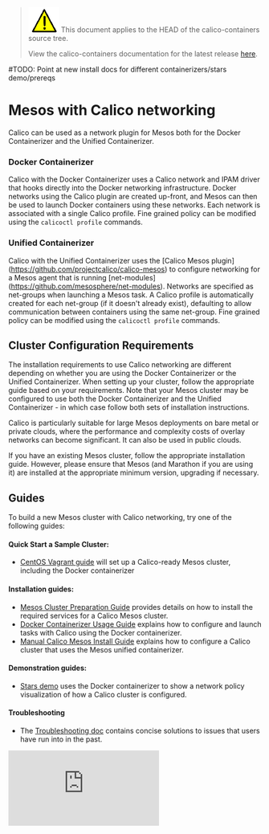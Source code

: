 <!--- master only -->
> ![warning](../images/warning.png) This document applies to the HEAD of the calico-containers source tree.
>
> View the calico-containers documentation for the latest release [here](https://github.com/projectcalico/calico-containers/blob/v0.17.0/README.md).
<!--- else
> You are viewing the calico-containers documentation for release **release**.
<!--- end of master only -->

#TODO: Point at new install docs for different containerizers/stars demo/prereqs

# Mesos with Calico networking
Calico can be used as a network plugin for Mesos both for the Docker
Containerizer and the Unified Containerizer.

### Docker Containerizer
Calico with the Docker Containerizer uses a Calico network and IPAM 
driver that hooks directly into the Docker networking infrastructure.
Docker networks using the Calico plugin are created up-front, and Mesos 
can then be used to launch Docker containers using these networks.  Each
network is associated with a single Calico profile.  Fine grained policy
can be modified using the `calicoctl profile` commands.

### Unified Containerizer
Calico with the Unified Containerizer uses the [Calico Mesos plugin]
(https://github.com/projectcalico/calico-mesos) to configure
networking for a Mesos agent that is running [net-modules]
(https://github.com/mesosphere/net-modules). Networks are
specified as net-groups when launching a Mesos task.  A Calico
profile is automatically created for each net-group (if it doesn't
already exist), defaulting to allow communication between containers
using the same net-group.  Fine grained policy can be modified using
the `calicoctl profile` commands.

## Cluster Configuration Requirements
The installation requirements to use Calico networking are different
depending on whether you are using the Docker Containerizer or the 
Unified Containerizer.  When setting up your cluster, follow the
appropriate guide based on your requirements.  Note that your Mesos
cluster may be configured to use both the Docker Containerizer and the
Unified Containerizer - in which case follow both sets of installation
instructions.

Calico is particularly suitable for large Mesos deployments on bare 
metal or private clouds, where the performance and complexity costs of 
overlay networks can become significant. It can also be used in public 
clouds.

If you have an existing Mesos cluster, follow the appropriate
installation guide. However, please ensure that Mesos (and Marathon
if you are using it) are installed at the appropriate minimum
version, upgrading if necessary.

## Guides

To build a new Mesos cluster with Calico networking, try one of the
following guides:

#### Quick Start a Sample Cluster:
- [CentOS Vagrant guide](VagrantCentOS.md) will set up a Calico-ready
Mesos cluster, including the Docker containerizer

#### Installation guides:
- [Mesos Cluster Preparation Guide](MesosClusterPreparation.md) provides
details on how to install the required services for a Calico Mesos cluster.
- [Docker Containerizer Usage Guide](UsageGuideDockerContainerizer.md)
explains how to configure and launch tasks with Calico using the
Docker containerizer.
- [Manual Calico Mesos Install Guide](ManualInstallCalicoMesos.md) explains
how to configure a Calico cluster that uses the Mesos unified containerizer.

#### Demonstration guides:
- [Stars demo](stars-demo/) uses the Docker containerizer to show
a network policy visualization of how a Calico cluster is configured.

#### Troubleshooting 
- The [Troubleshooting doc](Troubleshooting.md) contains concise solutions to
issues that users have run into in the past.

[![Analytics](https://calico-ga-beacon.appspot.com/UA-52125893-3/calico-containers/docs/cni/kubernetes/README.md?pixel)](https://github.com/igrigorik/ga-beacon)
